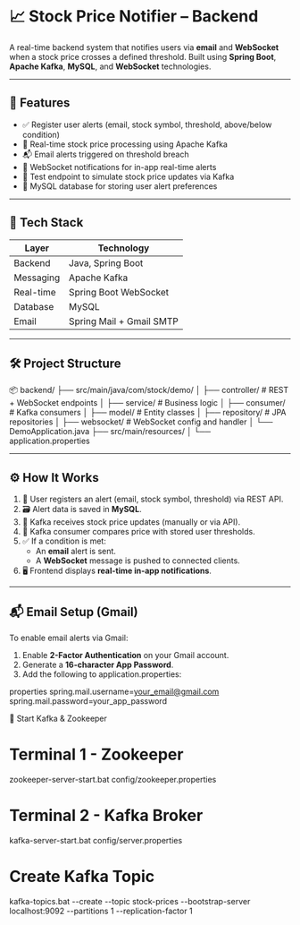 # 📈 Stock Price Notifier – Backend

A real-time backend system that notifies users via **email** and **WebSocket** when a stock price crosses a defined threshold. Built using **Spring Boot**, **Apache Kafka**, **MySQL**, and **WebSocket** technologies.

---

## 🚀 Features

- ✅ Register user alerts (email, stock symbol, threshold, above/below condition)
- 🔁 Real-time stock price processing using Apache Kafka
- 📬 Email alerts triggered on threshold breach
- 📡 WebSocket notifications for in-app real-time alerts
- 🧪 Test endpoint to simulate stock price updates via Kafka
- 💾 MySQL database for storing user alert preferences

---

## 🧩 Tech Stack

| Layer       | Technology                  |
|-------------|------------------------------|
| Backend     | Java, Spring Boot            |
| Messaging   | Apache Kafka                 |
| Real-time   | Spring Boot WebSocket        |
| Database    | MySQL                        |
| Email       | Spring Mail + Gmail SMTP     |

---

## 🛠️ Project Structure

📦 backend/
├── src/main/java/com/stock/demo/
│ ├── controller/ # REST + WebSocket endpoints
│ ├── service/ # Business logic
│ ├── consumer/ # Kafka consumers
│ ├── model/ # Entity classes
│ ├── repository/ # JPA repositories
│ ├── websocket/ # WebSocket config and handler
│ └── DemoApplication.java
├── src/main/resources/
│ └── application.properties




---

## ⚙️ How It Works

1. 🧾 User registers an alert (email, stock symbol, threshold) via REST API.
2. 🗃️ Alert data is saved in **MySQL**.
3. 📩 Kafka receives stock price updates (manually or via API).
4. 🧠 Kafka consumer compares price with stored user thresholds.
5. ✅ If a condition is met:
   - An **email** alert is sent.
   - A **WebSocket** message is pushed to connected clients.
6. 🖥️ Frontend displays **real-time in-app notifications**.

---

## 📬 Email Setup (Gmail)

To enable email alerts via Gmail:

1. Enable **2-Factor Authentication** on your Gmail account.
2. Generate a **16-character App Password**.
3. Add the following to application.properties:

properties
spring.mail.username=your_email@gmail.com
spring.mail.password=your_app_password

🔹 Start Kafka & Zookeeper
# Terminal 1 - Zookeeper
zookeeper-server-start.bat config/zookeeper.properties

# Terminal 2 - Kafka Broker
kafka-server-start.bat config/server.properties

# Create Kafka Topic
kafka-topics.bat --create --topic stock-prices --bootstrap-server localhost:9092 --partitions 1 --replication-factor 1

